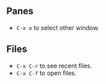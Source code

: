 ## Panes
- `C-x o` to select other window.

## Files
- `C-x C-r` to see recent files.
- `C-x C-f` to open files.
